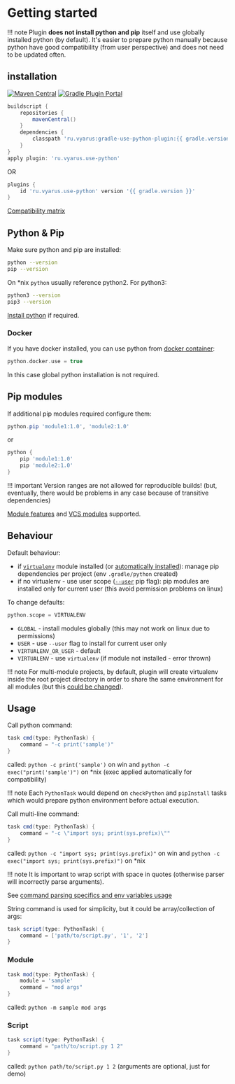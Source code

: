 # Getting started

!!! note 
    Plugin **does not install python and pip** itself and use globally installed python (by default).
    It's easier to prepare python manually because python have good compatibility (from user perspective) and does not need to
    be updated often.

## installation

[![Maven Central](https://img.shields.io/maven-central/v/ru.vyarus/gradle-use-python-plugin.svg)](https://maven-badges.herokuapp.com/maven-central/ru.vyarus/gradle-use-python-plugin)
[![Gradle Plugin Portal](https://img.shields.io/maven-metadata/v/https/plugins.gradle.org/m2/ru/vyarus/use-python/ru.vyarus.use-python.gradle.plugin/maven-metadata.xml.svg?colorB=007ec6&label=plugins%20portal)](https://plugins.gradle.org/plugin/ru.vyarus.use-python)

```groovy
buildscript {
    repositories {
        mavenCentral()
    }
    dependencies {
        classpath 'ru.vyarus:gradle-use-python-plugin:{{ gradle.version }}'
    }
}
apply plugin: 'ru.vyarus.use-python'
```

OR

```groovy
plugins {
    id 'ru.vyarus.use-python' version '{{ gradle.version }}'
}
```

[Compatibility matrix](about/compatibility.md)

## Python & Pip

Make sure python and pip are installed:

```bash
python --version  
pip --version
```

On *nix `python` usually reference python2. For python3:

```bash
python3 --version  
pip3 --version
```

[Install python](guide/python.md) if required.

### Docker

If you have docker installed, you can use python from [docker container](guide/docker.md):

```groovy
python.docker.use = true
```

In this case global python installation is not required.

## Pip modules

If additional pip modules required configure them:

```groovy
python.pip 'module1:1.0', 'module2:1.0'
```

or

```groovy
python {
    pip 'module1:1.0'
    pip 'module2:1.0'
}
```

!!! important 
    Version ranges are not allowed for reproducible builds! (but, eventually, there would be problems
    in any case because of transitive dependencies)   

[Module features](guide/pip.md#pip-module-extra-features) and [VCS modules](guide/pip.md#vcs-pip-modules) supported.

## Behaviour

Default behaviour:

* if [`virtualenv`](https://virtualenv.pypa.io/en/stable/) module installed (or [automatically installed](guide/configuration.md#virtualenv)):
  manage pip dependencies per project (env `.gradle/python` created)
* if no virtualenv - use user scope ([`--user`](https://pip.pypa.io/en/stable/user_guide/#user-installs) pip flag):
  pip modules are installed only for current user (this avoid permission problems on linux)

To change defaults:

```groovy
python.scope = VIRTUALENV
``` 

* `GLOBAL` - install modules globally (this may not work on linux due to permissions)
* `USER` - use `--user` flag to install for current user only
* `VIRTUALENV_OR_USER` - default
* `VIRTUALENV` - use `virtualenv` (if module not installed - error thrown)

!!! note
    For multi-module projects, by default, plugin will create virtualenv inside the root project directory
    in order to share the same environment for all modules (but this [could be changed](guide/multimodule.md)).

## Usage

Call python command:

```groovy
task cmd(type: PythonTask) {
    command = "-c print('sample')"
}
```

called: `python -c print('sample')` on win and `python -c exec("print('sample')")` on *nix (exec applied automatically for compatibility)

!!! note
    Each `PythonTask` would depend on `checkPython` and `pipInstall` tasks which would
    prepare python environment before actual execution.

Call multi-line command:

```groovy
task cmd(type: PythonTask) {
    command = "-c \"import sys; print(sys.prefix)\""
}
```

called: `python -c "import sys; print(sys.prefix)"` on win and `python -c exec("import sys; print(sys.prefix)")` on *nix

!!! note
    It is important to wrap script with space in quotes (otherwise parser will incorrectly parse arguments).

See [command parsing specifics and env variables usage](guide/usage.md#command-parsing)

String command is used for simplicity, but it could be array/collection of args:

```groovy
task script(type: PythonTask) { 
    command = ['path/to/script.py', '1', '2'] 
}
```

### Module

```groovy
task mod(type: PythonTask) {
    module = 'sample' 
    command = "mod args"
}
```

called: `python -m sample mod args`

### Script

```groovy
task script(type: PythonTask) { 
    command = "path/to/script.py 1 2"
}
```

called: `python path/to/script.py 1 2` (arguments are optional, just for demo)